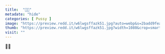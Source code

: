```yaml
---
title:  "👅😻"
metadate: "hide"
categories: [ Pussy ]
image: "https://preview.redd.it/w6lwgsffazk51.jpg?auto=webp&s=2badd9feaf3c0056e4ac064365511aa9de9f3402"
thumb: "https://preview.redd.it/w6lwgsffazk51.jpg?width=1080&crop=smart&auto=webp&s=73753e1e639fa6f71fcb607cec0cfb8dacce275a"
visit: ""
---
```

👅😻
